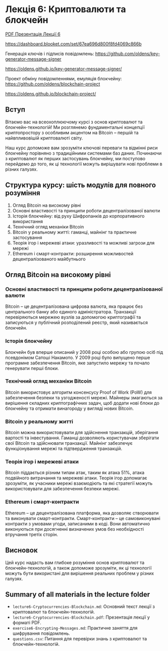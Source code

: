 # Лекція 6: Криптовалюти та блокчейн

[PDF Презентація Лекції 6](./lecture6-Cryptocurrencies-Blockchain.pdf)

https://dashboard.blooket.com/set/67ea696d800f8fd4069c866b

Генерація ключів і підписів повідомлень:
https://github.com/oldens/key-generator-message-signer

https://oldens.github.io/key-generator-message-signer/


Проект обміну повідомленнями, емуляція блокчейну:
https://github.com/oldens/blockchain-project

https://oldens.github.io/blockchain-project/


## Вступ

Вітаємо вас на всеохоплюючому курсі з основ криптовалют та блокчейн-технологій! Ми розглянемо фундаментальні концепції криптопростору з особливим акцентом на Bitcoin – першій та найвпливовішій криптовалюті світу.

Наш курс допоможе вам зрозуміти ключові переваги та відмінні риси блокчейну порівняно з традиційними системами баз даних. Починаючи з криптовалют як перших застосувань блокчейну, ми поступово перейдемо до того, як ці технології можуть вирішувати нові проблеми в різних галузях.

## Структура курсу: шість модулів для повного розуміння

1. Огляд Bitcoin на високому рівні
2. Основні властивості та принципи роботи децентралізованої валюти
3. Історія блокчейну: від руху Шифропанків до корпоративного використання
4. Технічний огляд механіки Bitcoin
5. Bitcoin у реальному житті: гаманці, майнінг та практичне застосування
6. Теорія ігор і мережеві атаки: уразливості та можливі загрози для мережі
7. Ethereum і смарт-контракти: розширення можливостей децентралізованого майбутнього

## Огляд Bitcoin на високому рівні

### Основні властивості та принципи роботи децентралізованої валюти

Bitcoin – це децентралізована цифрова валюта, яка працює без центрального банку або єдиного адміністратора. Транзакції перевіряються мережею вузлів за допомогою криптографії та записуються у публічний розподілений реєстр, який називається блокчейн.

### Історія блокчейну

Блокчейн був вперше описаний у 2008 році особою або групою осіб під псевдонімом Сатоші Накамото. У 2009 році було випущено перше програмне забезпечення Bitcoin, яке запустило мережу та почало генерувати перші блоки.

### Технічний огляд механіки Bitcoin

Bitcoin використовує алгоритм консенсусу Proof of Work (PoW) для забезпечення безпеки та узгодженості мережі. Майнеры змагаються за вирішення складних криптографічних задач, щоб додати нові блоки до блокчейну та отримати винагороду у вигляді нових Bitcoin.

### Bitcoin у реальному житті

Bitcoin можна використовувати для здійснення транзакцій, зберігання вартості та інвестування. Гаманці дозволяють користувачам зберігати свої Bitcoin та здійснювати транзакції. Майнінг забезпечує функціонування мережі та підтвердження транзакцій.

### Теорія ігор і мережеві атаки

Bitcoin піддається різним типам атак, таким як атака 51%, атака подвійного витрачання та мережеві атаки. Теорія ігор допомагає зрозуміти, як учасники мережі взаємодіють та які стратегії можуть використовувати для забезпечення безпеки мережі.

### Ethereum і смарт-контракти

Ethereum – це децентралізована платформа, яка дозволяє створювати та виконувати смарт-контракти. Смарт-контракти – це самовиконувані контракти з умовами угоди, записаними в коді. Вони автоматично виконуються при досягненні визначених умов без необхідності втручання третіх сторін.

## Висновок

Цей курс надасть вам глибоке розуміння основ криптовалют та блокчейн-технологій, а також допоможе зрозуміти, як ці технології можуть бути використані для вирішення реальних проблем у різних галузях.

## Summary of all materials in the lecture folder

- `lecture6-Cryptocurrencies-Blockchain.md`: Основний текст лекції з криптовалют та блокчейн-технологій.
- `lecture6-Cryptocurrencies-Blockchain.pdf`: Презентація лекції у форматі PDF.
- `exercise6-Encrypting-Messages.md`: Практичне заняття для шифрування повідомлень.
- `questions.csv`: Питання для перевірки знань з криптовалют та блокчейн-технологій.
